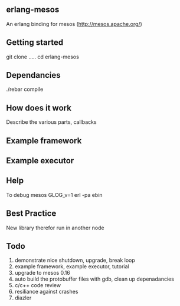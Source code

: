 erlang-mesos
------------

An erlang binding for mesos (http://mesos.apache.org/) 

Getting started
---------------

git clone .....
cd erlang-mesos

Dependancies
------------

./rebar compile

How does it work
----------------

Describe the various parts, callbacks


Example framework
-----------------

Example executor
----------------

Help
-----

To debug mesos
GLOG_v=1 erl -pa ebin

Best Practice
-------------

New library therefor run in another node

Todo
----
1. demonstrate nice shutdown, upgrade, break loop
2. example framework, example executor, tutorial
3. upgrade to mesos 0.16
4. auto build the protobuffer files with gdb, clean up depenadancies
5. c/c++ code review
6. resiliance against crashes
7. diazler